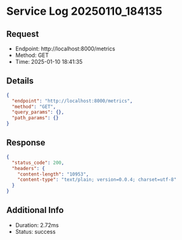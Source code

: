 # Service Log 20250110_184135

## Request
- Endpoint: http://localhost:8000/metrics
- Method: GET
- Time: 2025-01-10 18:41:35

## Details
```json
{
  "endpoint": "http://localhost:8000/metrics",
  "method": "GET",
  "query_params": {},
  "path_params": {}
}
```

## Response
```json
{
  "status_code": 200,
  "headers": {
    "content-length": "10953",
    "content-type": "text/plain; version=0.0.4; charset=utf-8"
  }
}
```

## Additional Info
- Duration: 2.72ms
- Status: success
